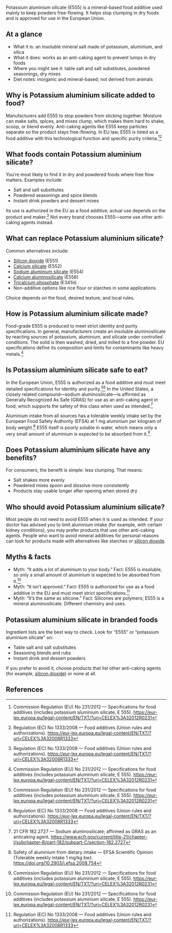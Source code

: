 Potassium aluminium silicate (E555) is a mineral-based food additive used mainly to keep powders free-flowing. It helps stop clumping in dry foods and is approved for use in the European Union.

<!--more-->

## At a glance
- What it is: an insoluble mineral salt made of potassium, aluminium, and silica
- What it does: works as an anti-caking agent to prevent lumps in dry foods
- Where you might see it: table salt and salt substitutes, powdered seasonings, dry mixes
- Diet notes: inorganic and mineral-based; not derived from animals

## Why is Potassium aluminium silicate added to food?
Manufacturers add E555 to stop powders from sticking together. Moisture can make salts, spices, and mixes clump, which makes them hard to shake, scoop, or blend evenly. Anti-caking agents like E555 keep particles separate so the product stays free-flowing. In EU law, E555 is listed as a food additive with this technological function and specific purity criteria.[^1][^2]

## What foods contain Potassium aluminium silicate?
You’re most likely to find it in dry and powdered foods where free flow matters. Examples include:
- Salt and salt substitutes
- Powdered seasonings and spice blends
- Instant drink powders and dessert mixes

Its use is authorized in the EU as a food additive; actual use depends on the product and maker.[^2] Not every brand chooses E555—some use other anti-caking agents instead.

## What can replace Potassium aluminium silicate?
Common alternatives include:
- [Silicon dioxide](/e551-silicon-dioxide) (E551)
- [Calcium silicate](/e552-calcium-silicate) (E552)
- [Sodium aluminium silicate](/e554-sodium-aluminium-silicate) (E554)
- [Calcium aluminosilicate](/e556-calcium-aluminium-silicate) (E556)
- [Tricalcium phosphate](/e341iii-tricalcium-phosphate) (E341iii)
- Non-additive options like rice flour or starches in some applications

Choice depends on the food, desired texture, and local rules.

## How is Potassium aluminium silicate made?
Food-grade E555 is produced to meet strict identity and purity specifications. In general, manufacturers create an insoluble aluminosilicate by reacting sources of potassium, aluminium, and silicate under controlled conditions. The solid is then washed, dried, and milled to a fine powder. EU specifications define its composition and limits for contaminants like heavy metals.[^1]

## Is Potassium aluminium silicate safe to eat?
In the European Union, E555 is authorized as a food additive and must meet detailed specifications for identity and purity.[^1][^2] In the United States, a closely related compound—sodium aluminosilicate—is affirmed as Generally Recognized As Safe (GRAS) for use as an anti-caking agent in food, which supports the safety of this class when used as intended.[^3]

Aluminium intake from all sources has a tolerable weekly intake set by the European Food Safety Authority (EFSA) at 1 mg aluminium per kilogram of body weight.[^4] E555 itself is poorly soluble in water, which means only a very small amount of aluminium is expected to be absorbed from it.[^1]

## Does Potassium aluminium silicate have any benefits?
For consumers, the benefit is simple: less clumping. That means:
- Salt shakes more evenly
- Powdered mixes spoon and dissolve more consistently
- Products stay usable longer after opening when stored dry

## Who should avoid Potassium aluminium silicate?
Most people do not need to avoid E555 when it is used as intended. If your doctor has advised you to limit aluminium intake (for example, with certain kidney conditions), you may prefer products that use other anti-caking agents. People who want to avoid mineral additives for personal reasons can look for products made with alternatives like starches or [silicon dioxide](/e551-silicon-dioxide).

## Myths & facts
- Myth: “It adds a lot of aluminium to your body.” Fact: E555 is insoluble, so only a small amount of aluminium is expected to be absorbed from it.[^1]
- Myth: “It isn’t approved.” Fact: E555 is authorized for use as a food additive in the EU and must meet strict specifications.[^2]
- Myth: “It’s the same as silicone.” Fact: Silicones are polymers; E555 is a mineral aluminosilicate. Different chemistry and uses.

## Potassium aluminium silicate in branded foods
Ingredient lists are the best way to check. Look for “E555” or “potassium aluminium silicate” on:
- Table salt and salt substitutes
- Seasoning blends and rubs
- Instant drink and dessert powders

If you prefer to avoid it, choose products that list other anti-caking agents (for example, [silicon dioxide](/e551-silicon-dioxide)) or none at all.

## References
[^1]: Commission Regulation (EU) No 231/2012 — Specifications for food additives (includes potassium aluminium silicate, E 555). https://eur-lex.europa.eu/legal-content/EN/TXT/?uri=CELEX%3A32012R0231
[^2]: Regulation (EC) No 1333/2008 — Food additives (Union rules and authorizations). https://eur-lex.europa.eu/legal-content/EN/TXT/?uri=CELEX%3A32008R1333
[^3]: 21 CFR 182.2727 — Sodium aluminosilicate; affirmed as GRAS as an anticaking agent. https://www.ecfr.gov/current/title-21/chapter-I/subchapter-B/part-182/subpart-C/section-182.2727
[^4]: Safety of aluminium from dietary intake — EFSA Scientific Opinion (Tolerable weekly intake 1 mg/kg bw). https://doi.org/10.2903/j.efsa.2008.754

